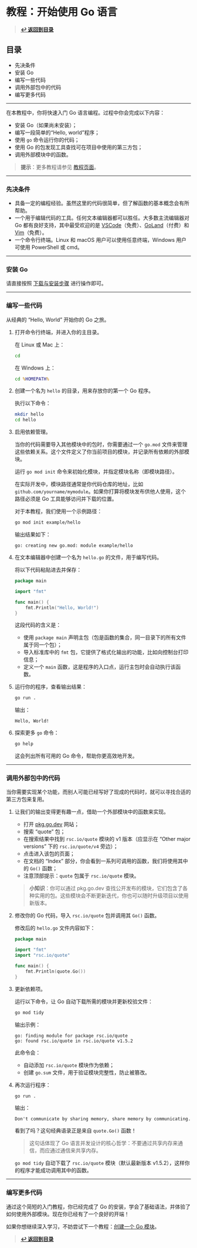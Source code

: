 # 教程：开始使用 Go 语言

> **[↩ 返回到目录](../doc.md)**
## 目录

- 先决条件
- 安装 Go
- 编写一些代码
- 调用外部包中的代码
- 编写更多代码

---

在本教程中，你将快速入门 Go 语言编程。过程中你会完成以下内容：

- 安装 Go（如果尚未安装）；
- 编写一段简单的“Hello, world”程序；
- 使用 `go` 命令运行你的代码；
- 使用 Go 的包发现工具查找可在项目中使用的第三方包；
- 调用外部模块中的函数。

> **提示**：更多教程请参见 [教程页面](https://go.dev/doc/tutorial/)。

---

### 先决条件

- 具备一定的编程经验。虽然这里的代码很简单，但了解函数的基本概念会有所帮助。
- 一个用于编辑代码的工具。任何文本编辑器都可以胜任。大多数主流编辑器对 Go 都有良好支持，其中最受欢迎的是 [VSCode](https://code.visualstudio.com/)（免费）、[GoLand](https://www.jetbrains.com/go/)（付费）和 [Vim](https://www.vim.org/)（免费）。
- 一个命令行终端。Linux 和 macOS 用户可以使用任意终端，Windows 用户可使用 PowerShell 或 cmd。

---

### 安装 Go

请直接按照 [下载与安装步骤](https://go.dev/dl/) 进行操作即可。

---

### 编写一些代码

从经典的 “Hello, World” 开始你的 Go 之旅。

1. 打开命令行终端，并进入你的主目录。

   在 Linux 或 Mac 上：

   ```bash
   cd
   ```

   在 Windows 上：

   ```cmd
   cd %HOMEPATH%
   ```

2. 创建一个名为 `hello` 的目录，用来存放你的第一个 Go 程序。

   执行以下命令：

   ```bash
   mkdir hello
   cd hello
   ```

3. 启用依赖管理。

   当你的代码需要导入其他模块中的包时，你需要通过一个 `go.mod` 文件来管理这些依赖关系。这个文件定义了你当前项目的模块，并记录所有依赖的外部模块。

   运行 `go mod init` 命令来初始化模块，并指定模块名称（即模块路径）。

   在实际开发中，模块路径通常是你代码仓库的地址，比如 `github.com/yourname/mymodule`。如果你打算将模块发布供他人使用，这个路径必须是 Go 工具能够访问并下载的位置。

   对于本教程，我们使用一个示例路径：

   ```bash
   go mod init example/hello
   ```

   输出结果如下：

   ```
   go: creating new go.mod: module example/hello
   ```

4. 在文本编辑器中创建一个名为 `hello.go` 的文件，用于编写代码。

   将以下代码粘贴进去并保存：

   ```go
   package main

   import "fmt"

   func main() {
       fmt.Println("Hello, World!")
   }
   ```

   这段代码的含义是：

    - 使用 `package main` 声明主包（包是函数的集合，同一目录下的所有文件属于同一个包）；
    - 导入标准库中的 `fmt` 包，它提供了格式化输出的功能，比如向控制台打印信息；
    - 定义一个 `main` 函数，这是程序的入口点，运行主包时会自动执行该函数。

5. 运行你的程序，查看输出结果：

   ```bash
   go run .
   ```

   输出：

   ```
   Hello, World!
   ```

6. 探索更多 `go` 命令：

   ```bash
   go help
   ```

   这会列出所有可用的 Go 命令，帮助你更高效地开发。

---

### 调用外部包中的代码

当你需要实现某个功能，而别人可能已经写好了现成的代码时，就可以寻找合适的第三方包来复用。

1. 让我们的输出变得更有趣一点，借助一个外部模块中的函数来实现。

    - 打开 [pkg.go.dev](https://pkg.go.dev) 网站；
    - 搜索 “quote” 包；
    - 在搜索结果中找到 `rsc.io/quote` 模块的 v1 版本（应显示在 “Other major versions” 下的 `rsc.io/quote/v4` 旁边）；
    - 点击进入该包的页面；
    - 在文档的 “Index” 部分，你会看到一系列可调用的函数，我们将使用其中的 `Go()` 函数；
    - 注意顶部提示：`quote` 包属于 `rsc.io/quote` 模块。

   > **小知识**：你可以通过 pkg.go.dev 查找公开发布的模块，它们包含了各种实用的包。这些模块会不断更新迭代，你也可以随时升级项目以使用新版本。

2. 修改你的 Go 代码，导入 `rsc.io/quote` 包并调用其 `Go()` 函数。

   修改后的 `hello.go` 文件内容如下：

   ```go
   package main

   import "fmt"
   import "rsc.io/quote"

   func main() {
       fmt.Println(quote.Go())
   }
   ```

3. 更新依赖项。

   运行以下命令，让 Go 自动下载所需的模块并更新校验文件：

   ```bash
   go mod tidy
   ```

   输出示例：

   ```
   go: finding module for package rsc.io/quote
   go: found rsc.io/quote in rsc.io/quote v1.5.2
   ```

   此命令会：
    - 自动添加 `rsc.io/quote` 模块作为依赖；
    - 创建 `go.sum` 文件，用于验证模块完整性，防止被篡改。

4. 再次运行程序：

   ```bash
   go run .
   ```

   输出：

   ```
   Don't communicate by sharing memory, share memory by communicating.
   ```

   看到了吗？这句经典语录正是来自 `quote.Go()` 函数！

   > 这句话体现了 Go 语言并发设计的核心哲学：不要通过共享内存来通信，而应通过通信来共享内存。

   `go mod tidy` 自动下载了 `rsc.io/quote` 模块（默认最新版本 v1.5.2），这样你的程序才能成功调用其中的函数。

---

### 编写更多代码

通过这个简短的入门教程，你已经完成了 Go 的安装，学会了基础语法，并体验了如何使用外部模块。现在你已经有了一个良好的开端！

如果你想继续深入学习，不妨尝试下一个教程：[创建一个 Go 模块](https://go.dev/doc/tutorial/create-module)。

> **[↩ 返回到目录](../doc.md)**
